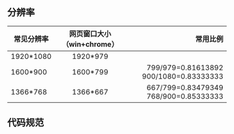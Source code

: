 分辨率
------

|常见分辨率|网页窗口大小（win+chrome）|常用比例           |
|----------|:------------------------:|------------------:|
|1920*1080 |                  1920*979|                   |
|1600*900  |                  1600*799|799/979=0.81613892 900/1080=0.83333333|
|1366*768  |                  1366*667|667/799=0.83479349 768/900=0.85333333 |


代码规范
--------
